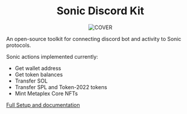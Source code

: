 <div align="center">

# Sonic Discord Kit
![COVER](https://github.com/user-attachments/assets/fd532021-f223-4bdd-8b87-f58c172fdbc5)

</div>

An open-source toolkit for connecting discord bot and activity to Sonic protocols.

Sonic actions implemented currently:

- Get wallet address
- Get token balances
- Transfer SOL
- Transfer SPL and Token-2022 tokens
- Mint Metaplex Core NFTs

[Full Setup and documentation](https://arnavs-organization.gitbook.io/sonic-discord-kit)
